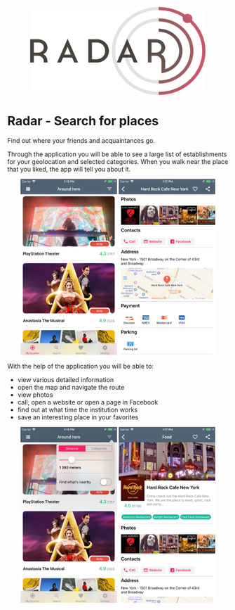 <p align="center">
	<img src="https://raw.githubusercontent.com/kvyatkovskys/radar/master/screenshots/logo.png" width="400" height="200">
</p>

# Radar - Search for places

Find out where your friends and acquaintances go.

Through the application you will be able to see a large list of establishments for your geolocation and selected categories. When you walk near the place that you liked, the app will tell you about it.

<p align="center">
	<img src="https://github.com/kvyatkovskys/radar/blob/master/screenshots/screen%231.png" width="220" height="400">
	<img src="https://raw.githubusercontent.com/kvyatkovskys/radar/master/screenshots/screen%235.png" width="220" height="400">
</p>

With the help of the application you will be able to:
- view various detailed information
- open the map and navigate the route
- view photos
- сall, open a website or open a page in Faсebook
- find out at what time the institution works
- save an interesting place in your favorites

<p align="center">
	<img src="https://raw.githubusercontent.com/kvyatkovskys/radar/master/screenshots/screen%233.png" width="220" height="400">
	<img src="https://raw.githubusercontent.com/kvyatkovskys/radar/master/screenshots/screen%234.png" width="220" height="400">
</p>
